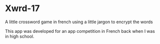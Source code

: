 # Xwrd-17
A little crossword game in french using a little jargon to encrypt the words

This app was developed for an app competition in French back when I was in high school.
